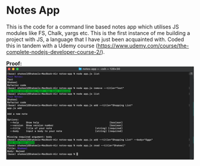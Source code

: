 # Notes App

This is the code for a command line based notes app which utilises JS modules like FS, Chalk, yargs etc. This is the first instance of me building a project with JS, a language that I have just been acquainted with. Coded this in tandem with a Udemy course (https://www.udemy.com/course/the-complete-nodejs-developer-course-2/).

<b>Proof:</b>
<img src="https://github.com/shakeelmajeed-work/Side-Projects/blob/main/notes-app/Screenshot%202021-07-23%20at%2015.25.40.png"></img>
